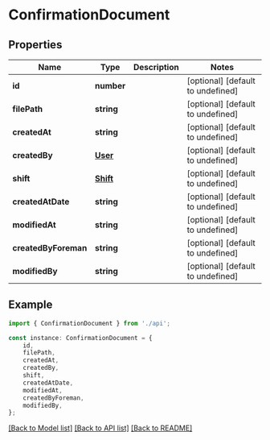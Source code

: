 # ConfirmationDocument


## Properties

Name | Type | Description | Notes
------------ | ------------- | ------------- | -------------
**id** | **number** |  | [optional] [default to undefined]
**filePath** | **string** |  | [optional] [default to undefined]
**createdAt** | **string** |  | [optional] [default to undefined]
**createdBy** | [**User**](User.md) |  | [optional] [default to undefined]
**shift** | [**Shift**](Shift.md) |  | [optional] [default to undefined]
**createdAtDate** | **string** |  | [optional] [default to undefined]
**modifiedAt** | **string** |  | [optional] [default to undefined]
**createdByForeman** | **string** |  | [optional] [default to undefined]
**modifiedBy** | **string** |  | [optional] [default to undefined]

## Example

```typescript
import { ConfirmationDocument } from './api';

const instance: ConfirmationDocument = {
    id,
    filePath,
    createdAt,
    createdBy,
    shift,
    createdAtDate,
    modifiedAt,
    createdByForeman,
    modifiedBy,
};
```

[[Back to Model list]](../README.md#documentation-for-models) [[Back to API list]](../README.md#documentation-for-api-endpoints) [[Back to README]](../README.md)
